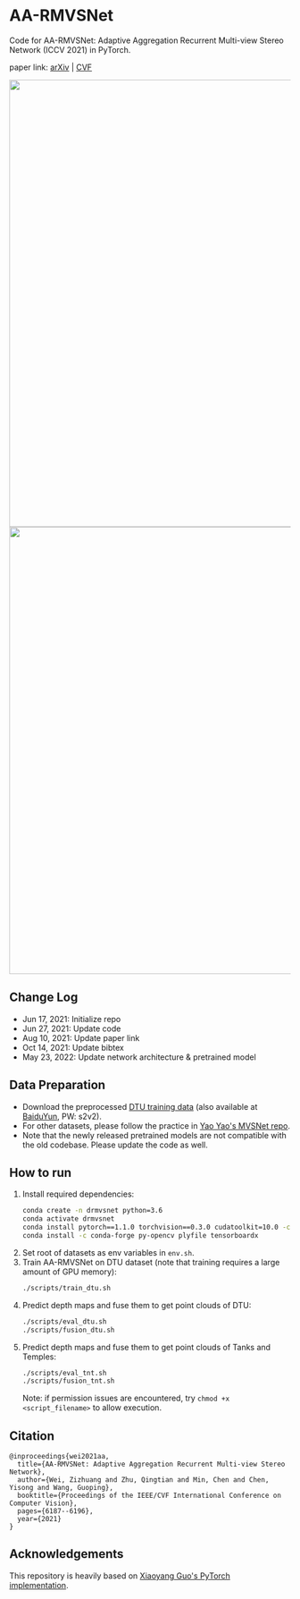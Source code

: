 # AA-RMVSNet
Code for AA-RMVSNet: Adaptive Aggregation Recurrent Multi-view Stereo Network (ICCV 2021) in PyTorch. 

paper link: [arXiv](https://arxiv.org/abs/2108.03824) | [CVF](http://openaccess.thecvf.com/content/ICCV2021/html/Wei_AA-RMVSNet_Adaptive_Aggregation_Recurrent_Multi-View_Stereo_Network_ICCV_2021_paper.html)

<img src="doc/arch.png" width="800">
<img src="doc/tnt.png" width="800">

## Change Log
- Jun 17, 2021: Initialize repo
- Jun 27, 2021: Update code
- Aug 10, 2021: Update paper link
- Oct 14, 2021: Update bibtex
- May 23, 2022: Update network architecture & pretrained model


## Data Preparation
- Download the preprocessed [DTU training data](https://drive.google.com/file/d/1eDjh-_bxKKnEuz5h-HXS7EDJn59clx6V/view) (also available at [BaiduYun](https://pan.baidu.com/s/1Wb9E6BWCJu4wZfwxm_t4TQ#list/path=%2F), PW: s2v2).
- For other datasets, please follow the practice in [Yao Yao's MVSNet repo](https://github.com/YoYo000/MVSNet).
- Note that the newly released pretrained models are not compatible with the old codebase. Please update the code as well.


## How to run
1. Install required dependencies:
   ```bash
   conda create -n drmvsnet python=3.6
   conda activate drmvsnet
   conda install pytorch==1.1.0 torchvision==0.3.0 cudatoolkit=10.0 -c pytorch
   conda install -c conda-forge py-opencv plyfile tensorboardx
   ```
2. Set root of datasets as env variables in `env.sh`.
3. Train AA-RMVSNet on DTU dataset (note that training requires a large amount of GPU memory):
   ```bash
   ./scripts/train_dtu.sh
   ```
4. Predict depth maps and fuse them to get point clouds of DTU:
   ```bash
   ./scripts/eval_dtu.sh
   ./scripts/fusion_dtu.sh
   ```
6. Predict depth maps and fuse them to get point clouds of Tanks and Temples:
   ```bash
   ./scripts/eval_tnt.sh
   ./scripts/fusion_tnt.sh
   ```
   Note: if permission issues are encountered, try `chmod +x <script_filename>` to allow execution.

## Citation   

```
@inproceedings{wei2021aa,
  title={AA-RMVSNet: Adaptive Aggregation Recurrent Multi-view Stereo Network},
  author={Wei, Zizhuang and Zhu, Qingtian and Min, Chen and Chen, Yisong and Wang, Guoping},
  booktitle={Proceedings of the IEEE/CVF International Conference on Computer Vision},
  pages={6187--6196},
  year={2021}
}
```

## Acknowledgements
This repository is heavily based on [Xiaoyang Guo's PyTorch implementation](https://github.com/xy-guo/MVSNet_pytorch).

